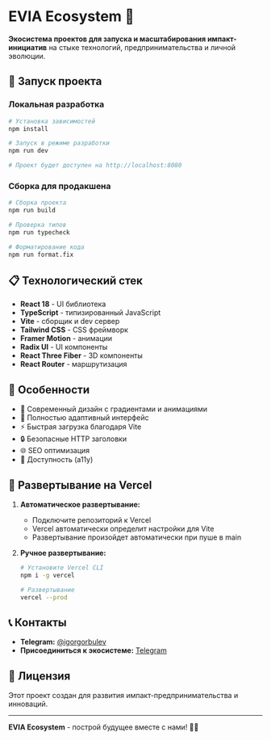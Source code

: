 # EVIA Ecosystem 🌱

**Экосистема проектов для запуска и масштабирования импакт-инициатив** на стыке технологий, предпринимательства и личной эволюции.

## 🚀 Запуск проекта

### Локальная разработка

```bash
# Установка зависимостей
npm install

# Запуск в режиме разработки
npm run dev

# Проект будет доступен на http://localhost:8080
```

### Сборка для продакшена

```bash
# Сборка проекта
npm run build

# Проверка типов
npm run typecheck

# Форматирование кода
npm run format.fix
```

## 📋 Технологический стек

- **React 18** - UI библиотека
- **TypeScript** - типизированный JavaScript
- **Vite** - сборщик и dev сервер
- **Tailwind CSS** - CSS фреймворк
- **Framer Motion** - анимации
- **Radix UI** - UI компоненты
- **React Three Fiber** - 3D компоненты
- **React Router** - маршрутизация

## 🌟 Особенности

- 🎨 Современный дизайн с градиентами и анимациями
- 📱 Полностью адаптивный интерфейс
- ⚡ Быстрая загрузка благодаря Vite
- 🔒 Безопасные HTTP заголовки
- 🌐 SEO оптимизация
- 🎯 Доступность (a11y)

## 🚀 Развертывание на Vercel

1. **Автоматическое развертывание:**
   - Подключите репозиторий к Vercel
   - Vercel автоматически определит настройки для Vite
   - Развертывание произойдет автоматически при пуше в main

2. **Ручное развертывание:**
   ```bash
   # Установите Vercel CLI
   npm i -g vercel
   
   # Развертывание
   vercel --prod
   ```

## 📞 Контакты

- **Telegram:** [@igorgorbulev](https://t.me/igorgorbulev)
- **Присоединиться к экосистеме:** [Telegram](https://t.me/igorgorbulev)

## 📄 Лицензия

Этот проект создан для развития импакт-предпринимательства и инноваций. 

---

**EVIA Ecosystem** - построй будущее вместе с нами! 🚀✨ 